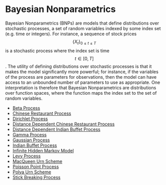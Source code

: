 # Bayesian Nonparametrics

Bayesian Nonparametrics (BNPs) are models that define distributions over stochastic processes, 
a set of random variables indexed by some index set (e.g. time or integers). For instance,
a sequence of stock prices $$\{ X_t \}_{0 \leq t \leq T }$$ is a stochastic process where the
index set is time $$t \in [0, T]$$. The utility of defining distributions over stochastic
processes is that it makes the model significantly more powerful; for instance, if the variables
of the process are parameters for observations, then the model can have access to an
unbounded number of parameters to use as appropriate. One interpretation is therefore that
Bayesian Nonparametrics are distributions over function spaces, where the function maps the
index set to the set of random variables.

- [Beta Process](bayesian_nonparametrics/beta_process.md)
- [Chinese Restaurant Process](bayesian_nonparametrics/chinese_restaurant_process.md)
- [Dirichlet Process](bayesian_nonparametrics/dirichlet_process.md)
- [Distance Dependent Chinese Restaurant Process](bayesian_nonparametrics/distance_dependent_chinese_restaurant_process.md)
- [Distance Dependent Indian Buffet Process](bayesian_nonparametrics/distance_dependent_indian_buffet_process.md)
- [Gamma Process](bayesian_nonparametrics/gamma_process.md)
- [Gaussian Process](bayesian_nonparametrics/gaussian_processes.md)
- [Indian Buffet Process](bayesian_nonparametrics/indian_buffet_process.md)  
- [Infinite Hidden Markov Model](bayesian_nonparametrics/infinite_hidden_markov_model.md)
- [Levy Process](bayesian_nonparametrics/levy_process.md)  
- [MacQueen Urn Scheme](bayesian_nonparametrics/blackwell_macqueen_urn_scheme.md)
- [Poisson Point Process](bayesian_nonparametrics/poisson_process.md)  
- [Polya Urn Scheme](bayesian_nonparametrics/polya_urn_scheme.md)
- [Stick Breaking Process](bayesian_nonparametrics/stick_breaking_process.md)
